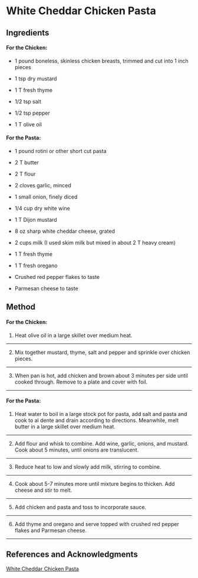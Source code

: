 # White Cheddar Chicken Pasta

## Ingredients

#### For the Chicken:

- 1 pound boneless, skinless chicken breasts, trimmed and cut into 1 inch pieces

- 1 tsp dry mustard

- 1 T fresh thyme

- 1/2 tsp salt

- 1/2 tsp pepper

- 1 T olive oil

#### For the Pasta:

- 1 pound rotini or other short cut pasta

- 2 T butter

- 2 T flour

- 2 cloves garlic, minced

- 1 small onion, finely diced

- 1/4 cup dry white wine

- 1 T Dijon mustard

- 8 oz sharp white cheddar cheese, grated

- 2 cups milk (I used skim milk but mixed in about 2 T heavy cream)

- 1 T fresh thyme

- 1 T fresh oregano

- Crushed red pepper flakes to taste

- Parmesan cheese to taste

## Method

#### For the Chicken:

1. Heat olive oil in a large skillet over medium heat.
---

2. Mix together mustard, thyme, salt and pepper and sprinkle over chicken pieces.
---

3. When pan is hot, add chicken and brown about 3 minutes per side until cooked through. Remove to a plate and cover with foil.
---

#### For the Pasta:

1. Heat water to boil in a large stock pot for pasta, add salt and pasta and cook to al dente and drain according to directions. Meanwhile, melt butter in a large skillet over medium heat.
---

2. Add flour and whisk to combine. Add wine, garlic, onions, and mustard. Cook about 5 minutes, until onions are translucent.
---

3. Reduce heat to low and slowly add milk, stirring to combine.
---

4. Cook about 5-7 minutes more until mixture begins to thicken. Add cheese and stir to melt.
---

5. Add chicken and pasta and toss to incorporate sauce.
---

6. Add thyme and oregano and serve topped with crushed red pepper flakes and Parmesan cheese.
---

## References and Acknowledgments

[White Cheddar Chicken Pasta](http://homeiswheretheholmansare.blogspot.com/2010/05/white-cheddar-chicken-pasta.html)

